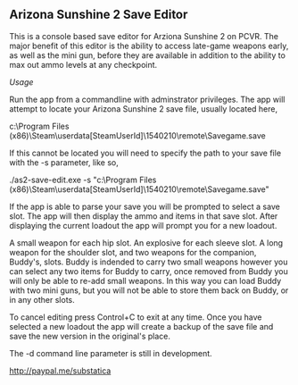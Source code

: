 ## Arizona Sunshine 2 Save Editor

This is a console based save editor for Arziona Sunshine 2 on PCVR. The major benefit of this editor is the ability to access late-game weapons early, as well as the mini gun, before they are available in addition to the ability to max out ammo levels at any checkpoint.

*Usage*

Run the app from a commandline with adminstrator privileges. The app will attempt to locate your Arizona Sunshine 2 save file, usually located here,

c:\Program Files (x86)\Steam\userdata\[SteamUserId]\1540210\remote\Savegame.save

If this cannot be located you will need to specify the path to your save file with the -s parameter, like so,

./as2-save-edit.exe -s "c:\Program Files (x86)\Steam\userdata\[SteamUserId]\1540210\remote\Savegame.save"

If the app is able to parse your save you will be prompted to select a save slot. The app will then display the ammo and items in that save slot. After displaying the current loadout the app will prompt you for a new loadout.

A small weapon for each hip slot. An explosive for each sleeve slot. A long weapon for the shoulder slot, and two weapons for the companion, Buddy's, slots. Buddy is indended to carry two small weapons however you can select any two items for Buddy to carry, once removed from Buddy you will only be able to re-add small weapons. In this way you can load Buddy with two mini guns, but you will not be able to store them back on Buddy, or in any other slots.

To cancel editing press Control+C to exit at any time. Once you have selected a new loadout the app will create a backup of the save file and save the new version in the original's place.

The -d command line parameter is still in development.

http://paypal.me/substatica
